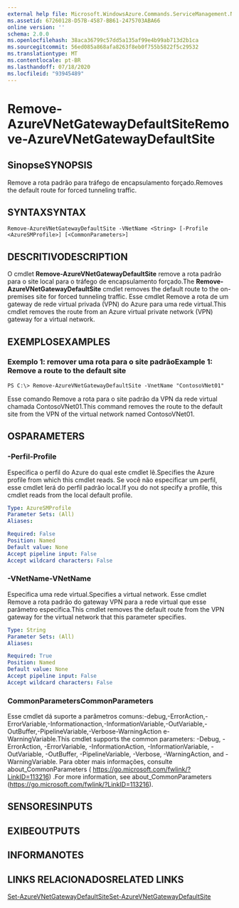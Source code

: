 ```yaml
---
external help file: Microsoft.WindowsAzure.Commands.ServiceManagement.Network.dll-Help.xml
ms.assetid: 67260128-D57B-4587-BB61-2475703ABA66
online version: ''
schema: 2.0.0
ms.openlocfilehash: 38aca36799c57dd5a135af99e4b99ab713d2b1ca
ms.sourcegitcommit: 56ed085a868afa8263f8eb0f755b5822f5c29532
ms.translationtype: MT
ms.contentlocale: pt-BR
ms.lasthandoff: 07/18/2020
ms.locfileid: "93945489"
---
```

# <span data-ttu-id="50d97-101">Remove-AzureVNetGatewayDefaultSite</span><span class="sxs-lookup"><span data-stu-id="50d97-101">Remove-AzureVNetGatewayDefaultSite</span></span>

## <span data-ttu-id="50d97-102">Sinopse</span><span class="sxs-lookup"><span data-stu-id="50d97-102">SYNOPSIS</span></span>
<span data-ttu-id="50d97-103">Remove a rota padrão para tráfego de encapsulamento forçado.</span><span class="sxs-lookup"><span data-stu-id="50d97-103">Removes the default route for forced tunneling traffic.</span></span>

## <span data-ttu-id="50d97-104">SYNTAX</span><span class="sxs-lookup"><span data-stu-id="50d97-104">SYNTAX</span></span>

```
Remove-AzureVNetGatewayDefaultSite -VNetName <String> [-Profile <AzureSMProfile>] [<CommonParameters>]
```

## <span data-ttu-id="50d97-105">DESCRITIVO</span><span class="sxs-lookup"><span data-stu-id="50d97-105">DESCRIPTION</span></span>
<span data-ttu-id="50d97-106">O cmdlet **Remove-AzureVNetGatewayDefaultSite** remove a rota padrão para o site local para o tráfego de encapsulamento forçado.</span><span class="sxs-lookup"><span data-stu-id="50d97-106">The **Remove-AzureVNetGatewayDefaultSite** cmdlet removes the default route to the on-premises site for forced tunneling traffic.</span></span>
<span data-ttu-id="50d97-107">Esse cmdlet Remove a rota de um gateway de rede virtual privada (VPN) do Azure para uma rede virtual.</span><span class="sxs-lookup"><span data-stu-id="50d97-107">This cmdlet removes the route from an Azure virtual private network (VPN) gateway for a virtual network.</span></span>

## <span data-ttu-id="50d97-108">EXEMPLOS</span><span class="sxs-lookup"><span data-stu-id="50d97-108">EXAMPLES</span></span>

### <span data-ttu-id="50d97-109">Exemplo 1: remover uma rota para o site padrão</span><span class="sxs-lookup"><span data-stu-id="50d97-109">Example 1: Remove a route to the default site</span></span>
```
PS C:\> Remove-AzureVNetGatewayDefaultSite -VnetName "ContosoVNet01"
```

<span data-ttu-id="50d97-110">Esse comando Remove a rota para o site padrão da VPN da rede virtual chamada ContosoVNet01.</span><span class="sxs-lookup"><span data-stu-id="50d97-110">This command removes the route to the default site from the VPN of the virtual network named ContosoVNet01.</span></span>

## <span data-ttu-id="50d97-111">OS</span><span class="sxs-lookup"><span data-stu-id="50d97-111">PARAMETERS</span></span>

### <span data-ttu-id="50d97-112">-Perfil</span><span class="sxs-lookup"><span data-stu-id="50d97-112">-Profile</span></span>
<span data-ttu-id="50d97-113">Especifica o perfil do Azure do qual este cmdlet lê.</span><span class="sxs-lookup"><span data-stu-id="50d97-113">Specifies the Azure profile from which this cmdlet reads.</span></span>
<span data-ttu-id="50d97-114">Se você não especificar um perfil, esse cmdlet lerá do perfil padrão local.</span><span class="sxs-lookup"><span data-stu-id="50d97-114">If you do not specify a profile, this cmdlet reads from the local default profile.</span></span>

```yaml
Type: AzureSMProfile
Parameter Sets: (All)
Aliases: 

Required: False
Position: Named
Default value: None
Accept pipeline input: False
Accept wildcard characters: False
```

### <span data-ttu-id="50d97-115">-VNetName</span><span class="sxs-lookup"><span data-stu-id="50d97-115">-VNetName</span></span>
<span data-ttu-id="50d97-116">Especifica uma rede virtual.</span><span class="sxs-lookup"><span data-stu-id="50d97-116">Specifies a virtual network.</span></span>
<span data-ttu-id="50d97-117">Esse cmdlet Remove a rota padrão do gateway VPN para a rede virtual que esse parâmetro especifica.</span><span class="sxs-lookup"><span data-stu-id="50d97-117">This cmdlet removes the default route from the VPN gateway for the virtual network that this parameter specifies.</span></span>

```yaml
Type: String
Parameter Sets: (All)
Aliases: 

Required: True
Position: Named
Default value: None
Accept pipeline input: False
Accept wildcard characters: False
```

### <span data-ttu-id="50d97-118">CommonParameters</span><span class="sxs-lookup"><span data-stu-id="50d97-118">CommonParameters</span></span>
<span data-ttu-id="50d97-119">Esse cmdlet dá suporte a parâmetros comuns:-debug,-ErrorAction,-ErrorVariable,-Informationaction,-InformationVariable,-OutVariable,-OutBuffer,-PipelineVariable,-Verbose-WarningAction e-WarningVariable.</span><span class="sxs-lookup"><span data-stu-id="50d97-119">This cmdlet supports the common parameters: -Debug, -ErrorAction, -ErrorVariable, -InformationAction, -InformationVariable, -OutVariable, -OutBuffer, -PipelineVariable, -Verbose, -WarningAction, and -WarningVariable.</span></span> <span data-ttu-id="50d97-120">Para obter mais informações, consulte about_CommonParameters ( https://go.microsoft.com/fwlink/?LinkID=113216) .</span><span class="sxs-lookup"><span data-stu-id="50d97-120">For more information, see about_CommonParameters (https://go.microsoft.com/fwlink/?LinkID=113216).</span></span>

## <span data-ttu-id="50d97-121">SENSORES</span><span class="sxs-lookup"><span data-stu-id="50d97-121">INPUTS</span></span>

## <span data-ttu-id="50d97-122">EXIBE</span><span class="sxs-lookup"><span data-stu-id="50d97-122">OUTPUTS</span></span>

## <span data-ttu-id="50d97-123">INFORMA</span><span class="sxs-lookup"><span data-stu-id="50d97-123">NOTES</span></span>

## <span data-ttu-id="50d97-124">LINKS RELACIONADOS</span><span class="sxs-lookup"><span data-stu-id="50d97-124">RELATED LINKS</span></span>

[<span data-ttu-id="50d97-125">Set-AzureVNetGatewayDefaultSite</span><span class="sxs-lookup"><span data-stu-id="50d97-125">Set-AzureVNetGatewayDefaultSite</span></span>](./Set-AzureVNetGatewayDefaultSite.md)
